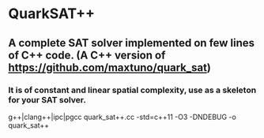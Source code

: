 # QuarkSAT++ 
## A complete SAT solver implemented on few lines of C++ code. (A C++ version of https://github.com/maxtuno/quark_sat)

### It is of constant and linear spatial complexity, use as a skeleton for your SAT solver.

g++|clang++|ipc|pgcc quark_sat++.cc -std=c++11 -O3 -DNDEBUG -o quark_sat++